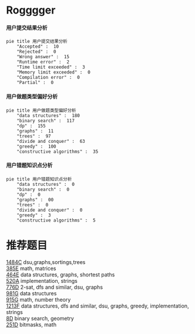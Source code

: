 # Rogggger

<!-- tabs:start -->



#### **用户提交结果分析**

```mermaid
pie title 用户提交结果分析
    "Accepted" :  10
    "Rejected" :  0
    "Wrong answer" :  15
    "Runtime error" :  2
    "Time limit exceeded" :  3
    "Memory limit exceeded" :  0
    "Compilation error" :  0
    "Partial" :  0
```

#### **用户做题类型偏好分析**

```mermaid
pie title 用户做题类型偏好分析
    "data structures" :  180
    "binary search" :  117
    "dp" :  155
    "graphs" :  11
    "trees" :  97
    "divide and conquer" :  63
    "greedy" :  100
    "constructive algorithms" :  35
```
#### **用户错题知识点分析**

```mermaid
pie title 用户错题知识点分析
    "data structures" :  0
    "binary search" :  0
    "dp" :  0
    "graphs" :  00
    "trees" :  0
    "divide and conquer" :  0
    "greedy" :  3
    "constructive algorithms" :  5
```



<!-- tabs:end -->
# 推荐题目
[1484C](https://codeforces.com/contest/1484/problem/C)		dsu,graphs,sortings,trees		  
[385E](https://codeforces.com/contest/385/problem/E)		math,
                        matrices		  
[464E](https://codeforces.com/contest/464/problem/E)		data structures,
                        graphs,
                        shortest paths		  
[520A](https://codeforces.com/contest/520/problem/A)		implementation,
                        strings		  
[776D](https://codeforces.com/contest/776/problem/D)		2-sat,
                        dfs and similar,
                        dsu,
                        graphs		  
[981G](https://codeforces.com/contest/981/problem/G)		data structures		  
[915G](https://codeforces.com/contest/915/problem/G)		math,
                        number theory		  
[1213F](https://codeforces.com/contest/1213/problem/F)		data structures,
                        dfs and similar,
                        dsu,
                        graphs,
                        greedy,
                        implementation,
                        strings		  
[8D](https://codeforces.com/contest/8/problem/D)		binary search,
                        geometry		  
[251D](https://codeforces.com/contest/251/problem/D)		bitmasks,
                        math		  

